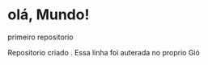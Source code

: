 # olá, Mundo!
 primeiro repositorio

 Repositorio criado . 
 Essa linha foi auterada no proprio Gió
